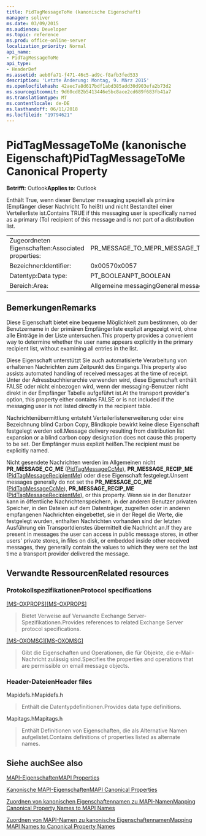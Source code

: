 ```yaml
---
title: PidTagMessageToMe (kanonische Eigenschaft)
manager: soliver
ms.date: 03/09/2015
ms.audience: Developer
ms.topic: reference
ms.prod: office-online-server
localization_priority: Normal
api_name:
- PidTagMessageToMe
api_type:
- HeaderDef
ms.assetid: aeb0fa71-f471-46c5-ad9c-f8afb3fed533
description: 'Letzte Änderung: Montag, 9. März 2015'
ms.openlocfilehash: 42aec7a8d617bdf1abd385add30d903efa2b73d2
ms.sourcegitcommit: 9d60cd82b5413446e5bc8ace2cd689f683fb41a7
ms.translationtype: MT
ms.contentlocale: de-DE
ms.lasthandoff: 06/11/2018
ms.locfileid: "19794621"
---
```

# <a name="pidtagmessagetome-canonical-property"></a><span data-ttu-id="7803e-103">PidTagMessageToMe (kanonische Eigenschaft)</span><span class="sxs-lookup"><span data-stu-id="7803e-103">PidTagMessageToMe Canonical Property</span></span>

  
  
<span data-ttu-id="7803e-104">**Betrifft**: Outlook</span><span class="sxs-lookup"><span data-stu-id="7803e-104">**Applies to**: Outlook</span></span> 
  
<span data-ttu-id="7803e-105">Enthält True, wenn dieser Benutzer messaging speziell als primäre (Empfänger dieser Nachricht To heißt) und nicht Bestandteil einer Verteilerliste ist.</span><span class="sxs-lookup"><span data-stu-id="7803e-105">Contains TRUE if this messaging user is specifically named as a primary (To) recipient of this message and is not part of a distribution list.</span></span> 
  
|||
|:-----|:-----|
|<span data-ttu-id="7803e-106">Zugeordneten Eigenschaften:</span><span class="sxs-lookup"><span data-stu-id="7803e-106">Associated properties:</span></span>  <br/> |<span data-ttu-id="7803e-107">PR_MESSAGE_TO_ME</span><span class="sxs-lookup"><span data-stu-id="7803e-107">PR_MESSAGE_TO_ME</span></span>  <br/> |
|<span data-ttu-id="7803e-108">Bezeichner:</span><span class="sxs-lookup"><span data-stu-id="7803e-108">Identifier:</span></span>  <br/> |<span data-ttu-id="7803e-109">0x0057</span><span class="sxs-lookup"><span data-stu-id="7803e-109">0x0057</span></span>  <br/> |
|<span data-ttu-id="7803e-110">Datentyp:</span><span class="sxs-lookup"><span data-stu-id="7803e-110">Data type:</span></span>  <br/> |<span data-ttu-id="7803e-111">PT_BOOLEAN</span><span class="sxs-lookup"><span data-stu-id="7803e-111">PT_BOOLEAN</span></span>  <br/> |
|<span data-ttu-id="7803e-112">Bereich:</span><span class="sxs-lookup"><span data-stu-id="7803e-112">Area:</span></span>  <br/> |<span data-ttu-id="7803e-113">Allgemeine messaging</span><span class="sxs-lookup"><span data-stu-id="7803e-113">General messaging</span></span>  <br/> |
   
## <a name="remarks"></a><span data-ttu-id="7803e-114">Bemerkungen</span><span class="sxs-lookup"><span data-stu-id="7803e-114">Remarks</span></span>

<span data-ttu-id="7803e-115">Diese Eigenschaft bietet eine bequeme Möglichkeit zum bestimmen, ob der Benutzername in der primären Empfängerliste explizit angezeigt wird, ohne alle Einträge in der Liste untersuchen.</span><span class="sxs-lookup"><span data-stu-id="7803e-115">This property provides a convenient way to determine whether the user name appears explicitly in the primary recipient list, without examining all entries in the list.</span></span> 
  
<span data-ttu-id="7803e-116">Diese Eigenschaft unterstützt Sie auch automatisierte Verarbeitung von erhaltenen Nachrichten zum Zeitpunkt des Eingangs.</span><span class="sxs-lookup"><span data-stu-id="7803e-116">This property also assists automated handling of received messages at the time of receipt.</span></span> <span data-ttu-id="7803e-117">Unter der Adressbuchhierarchie verwenden wird, diese Eigenschaft enthält FALSE oder nicht einbezogen wird, wenn der messaging-Benutzer nicht direkt in der Empfänger Tabelle aufgeführt ist.</span><span class="sxs-lookup"><span data-stu-id="7803e-117">At the transport provider's option, this property either contains FALSE or is not included if the messaging user is not listed directly in the recipient table.</span></span> 
  
<span data-ttu-id="7803e-118">Nachrichtenübermittlung entsteht Verteilerlistenerweiterung oder eine Bezeichnung blind Carbon Copy, Blindkopie bewirkt keine diese Eigenschaft festgelegt werden soll.</span><span class="sxs-lookup"><span data-stu-id="7803e-118">Message delivery resulting from distribution list expansion or a blind carbon copy designation does not cause this property to be set.</span></span> <span data-ttu-id="7803e-119">Der Empfänger muss explizit heißen.</span><span class="sxs-lookup"><span data-stu-id="7803e-119">The recipient must be explicitly named.</span></span> 
  
<span data-ttu-id="7803e-120">Nicht gesendete Nachrichten werden im Allgemeinen nicht **PR_MESSAGE_CC_ME** ([PidTagMessageCcMe](pidtagmessageccme-canonical-property.md)), **PR_MESSAGE_RECIP_ME** ([PidTagMessageRecipientMe](pidtagmessagerecipientme-canonical-property.md)) oder diese Eigenschaft festgelegt.</span><span class="sxs-lookup"><span data-stu-id="7803e-120">Unsent messages generally do not set the **PR_MESSAGE_CC_ME** ([PidTagMessageCcMe](pidtagmessageccme-canonical-property.md)), **PR_MESSAGE_RECIP_ME** ([PidTagMessageRecipientMe](pidtagmessagerecipientme-canonical-property.md)), or this property.</span></span> <span data-ttu-id="7803e-121">Wenn sie in der Benutzer kann in öffentliche Nachrichtenspeichern, in der anderen Benutzer privaten Speicher, in den Dateien auf dem Datenträger, zugreifen oder in anderen empfangenen Nachrichten eingebettet, sie in der Regel die Werte, die festgelegt wurden, enthalten Nachrichten vorhanden sind der letzten Ausführung ein Transportdienstes übermittelt die Nachricht an.</span><span class="sxs-lookup"><span data-stu-id="7803e-121">If they are present in messages the user can access in public message stores, in other users' private stores, in files on disk, or embedded inside other received messages, they generally contain the values to which they were set the last time a transport provider delivered the message.</span></span> 
  
## <a name="related-resources"></a><span data-ttu-id="7803e-122">Verwandte Ressourcen</span><span class="sxs-lookup"><span data-stu-id="7803e-122">Related resources</span></span>

### <a name="protocol-specifications"></a><span data-ttu-id="7803e-123">Protokollspezifikationen</span><span class="sxs-lookup"><span data-stu-id="7803e-123">Protocol specifications</span></span>

<span data-ttu-id="7803e-124">[[MS-OXPROPS]](http://msdn.microsoft.com/library/f6ab1613-aefe-447d-a49c-18217230b148%28Office.15%29.aspx)</span><span class="sxs-lookup"><span data-stu-id="7803e-124">[[MS-OXPROPS]](http://msdn.microsoft.com/library/f6ab1613-aefe-447d-a49c-18217230b148%28Office.15%29.aspx)</span></span>
  
> <span data-ttu-id="7803e-125">Bietet Verweise auf Verwandte Exchange Server-Spezifikationen.</span><span class="sxs-lookup"><span data-stu-id="7803e-125">Provides references to related Exchange Server protocol specifications.</span></span>
    
<span data-ttu-id="7803e-126">[[MS-OXOMSG]](http://msdn.microsoft.com/library/daa9120f-f325-4afb-a738-28f91049ab3c%28Office.15%29.aspx)</span><span class="sxs-lookup"><span data-stu-id="7803e-126">[[MS-OXOMSG]](http://msdn.microsoft.com/library/daa9120f-f325-4afb-a738-28f91049ab3c%28Office.15%29.aspx)</span></span>
  
> <span data-ttu-id="7803e-127">Gibt die Eigenschaften und Operationen, die für Objekte, die e-Mail-Nachricht zulässig sind.</span><span class="sxs-lookup"><span data-stu-id="7803e-127">Specifies the properties and operations that are permissible on email message objects.</span></span>
    
### <a name="header-files"></a><span data-ttu-id="7803e-128">Header-Dateien</span><span class="sxs-lookup"><span data-stu-id="7803e-128">Header files</span></span>

<span data-ttu-id="7803e-129">Mapidefs.h</span><span class="sxs-lookup"><span data-stu-id="7803e-129">Mapidefs.h</span></span>
  
> <span data-ttu-id="7803e-130">Enthält die Datentypdefinitionen.</span><span class="sxs-lookup"><span data-stu-id="7803e-130">Provides data type definitions.</span></span>
    
<span data-ttu-id="7803e-131">Mapitags.h</span><span class="sxs-lookup"><span data-stu-id="7803e-131">Mapitags.h</span></span>
  
> <span data-ttu-id="7803e-132">Enthält Definitionen von Eigenschaften, die als Alternative Namen aufgelistet.</span><span class="sxs-lookup"><span data-stu-id="7803e-132">Contains definitions of properties listed as alternate names.</span></span>
    
## <a name="see-also"></a><span data-ttu-id="7803e-133">Siehe auch</span><span class="sxs-lookup"><span data-stu-id="7803e-133">See also</span></span>



[<span data-ttu-id="7803e-134">MAPI-Eigenschaften</span><span class="sxs-lookup"><span data-stu-id="7803e-134">MAPI Properties</span></span>](mapi-properties.md)
  
[<span data-ttu-id="7803e-135">Kanonische MAPI-Eigenschaften</span><span class="sxs-lookup"><span data-stu-id="7803e-135">MAPI Canonical Properties</span></span>](mapi-canonical-properties.md)
  
[<span data-ttu-id="7803e-136">Zuordnen von kanonischen Eigenschaftennamen zu MAPI-Namen</span><span class="sxs-lookup"><span data-stu-id="7803e-136">Mapping Canonical Property Names to MAPI Names</span></span>](mapping-canonical-property-names-to-mapi-names.md)
  
[<span data-ttu-id="7803e-137">Zuordnen von MAPI-Namen zu kanonische Eigenschaftennamen</span><span class="sxs-lookup"><span data-stu-id="7803e-137">Mapping MAPI Names to Canonical Property Names</span></span>](mapping-mapi-names-to-canonical-property-names.md)

